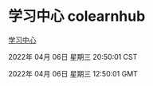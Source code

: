 # 学习中心 colearnhub
[学习中心](http://59.174.25.134:56308/colearnhub/)

2022年 04月 06日 星期三 20:50:01 CST

2022年 04月 06日 星期三 12:50:01 GMT
